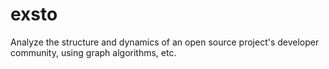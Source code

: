 # exsto
Analyze the structure and dynamics of an open source project's developer community, using graph algorithms, etc.
